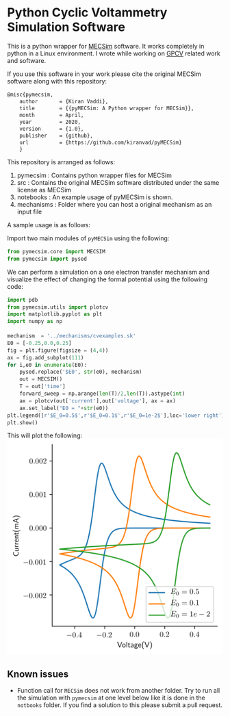 Python Cyclic Voltammetry Simulation Software
=======================================
This is a python wrapper for [MECSim](http://www.garethkennedy.net/MECSim.html) software.
It works completely in python in a Linux environment. I wrote while working on [GPCV](https://github.com/kiranvad/gpcv) related work and software. 

If you use this software in your work please cite the original MECSim software along with this repository:
```
@misc{pymecsim,
    author       = {Kiran Vaddi},
    title        = {{pyMECSim: A Python wrapper for MECSim}},
    month        = April,
    year         = 2020,
    version      = {1.0},
    publisher    = {github},
    url          = {https://github.com/kiranvad/pyMECSim}
    }
```

This repository is arranged as follows:
1. pymecsim :  Contains python wrapper files for MECSim
2. src  : Contains the original MECSim software distributed under the same license as MECSim
3. notebooks :  An example usage of pyMECSim is shown.
4. mechanisms : Folder where you can host a original mechanism as an input file 

A sample usage is as follows:

Import two main modules of `pyMECSim` using the following: 
```python
from pymecsim.core import MECSIM
from pymecsim import pysed
```
We can perform a simulation on a one electron transfer mechanism and visualize the effect of changing the formal potential using the following code:

```python
import pdb
from pymecsim.utils import plotcv
import matplotlib.pyplot as plt
import numpy as np

mechanism  = '../mechanisms/cvexamples.sk'
E0 = [-0.25,0.0,0.25]
fig = plt.figure(figsize = (4,4))
ax = fig.add_subplot(111)
for i,e0 in enumerate(E0):
    pysed.replace('$E0', str(e0), mechanism)
    out = MECSIM()
    T = out['time']
    forward_sweep = np.arange(len(T)/2,len(T)).astype(int)
    ax = plotcv(out['current'],out['voltage'], ax = ax)
    ax.set_label("E0 = "+str(e0))
plt.legend([r'$E_0=0.5$',r'$E_0=0.1$',r'$E_0=1e-2$'],loc='lower right')
plt.show()
```

This will plot the following:
<img src="notebooks/cvexample.png" width="600">

## Known issues
* Function call for `MECSim` does not work from another folder. Try to run all the simulation with `pymecsim` at one level below like it is done in the `notbooks` folder. If you find a solution to this please submit a pull request.
